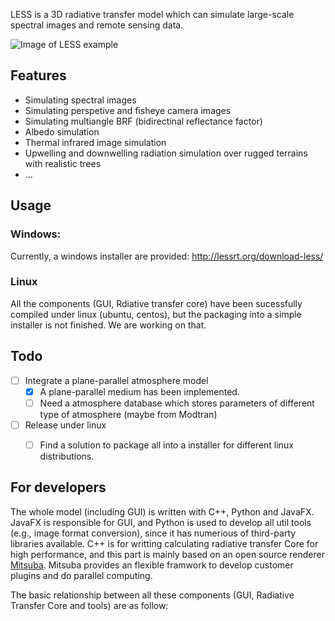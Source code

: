 LESS is a 3D radiative transfer model which can simulate large-scale spectral images and remote sensing data.

![Image of LESS example](http://jianboqi.github.io/img/lessExample1.jpg)

## Features

* Simulating spectral images
* Simulating perspetive and fisheye camera images
* Simulating multiangle BRF (bidirectinal reflectance factor)
* Albedo simulation
* Thermal infrared image simulation
* Upwelling and downwelling radiation simulation over rugged terrains with realistic trees
* ...

## Usage
### Windows:

Currently, a windows installer are provided: http://lessrt.org/download-less/

### Linux

All the components (GUI, Rdiative transfer core) have been sucessfully compiled under linux (ubuntu, centos),
but the packaging into a simple installer is not finished. We are working on that.

## Todo

* [ ] Integrate a plane-parallel atmosphere model
  * [x] A plane-parallel medium has been implemented.
  * [ ] Need a atmosphere database which stores parameters of different type of atmosphere (maybe from Modtran)
* [ ] Release under linux
  * [ ] Find a solution to package all into a installer for different linux distributions.


## For developers
The whole model (including GUI) is written with C++, Python and JavaFX. JavaFX is responsible for GUI, and Python is used to develop all util tools (e.g., image format conversion), since it has numerious of  third-party libraries available. C++ is for writting calculating radiative transfer Core for high performance, and this part is mainly based on an open source renderer [Mitsuba](https://www.mitsuba-renderer.org/). Mitsuba provides an flexible framwork to develop customer plugins and do parallel computing.

The basic relationship between all these components (GUI, Radiative Transfer Core and tools) are as follow:

